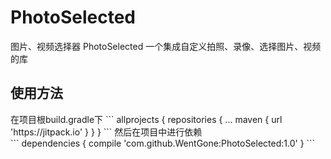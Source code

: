 # PhotoSelected
图片、视频选择器
PhotoSelected
一个集成自定义拍照、录像、选择图片、视频的库
<h2>使用方法</h2>
在项目根build.gradle下
``` 
allprojects {
		repositories {
			...
			maven { url 'https://jitpack.io' }
		}
	}
 ```
然后在项目中进行依赖<br/>
``` 
dependencies {
		compile 'com.github.WentGone:PhotoSelected:1.0'
	}
```
